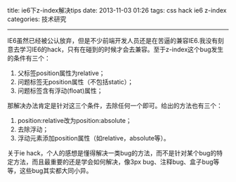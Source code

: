 title: ie6下z-index解决tips
date: 2013-11-03 01:26
tags: css hack ie6 z-index
categories: 技术研究

---

IE6虽然已经被公认放弃，但是不少前端开发人员还是在苦逼的兼容IE6.我没有刻意去学习IE6的hack，只有在碰到的时候才会去兼容。至于z-index这个bug发生的条件有三个：

1. 父标签position属性为relative；
2. 问题标签无position属性（不包括static）；
3. 问题标签含有浮动(float)属性；

那解决办法肯定是针对这三个条件，去除任何一个即可。给出的方法也有三个：

1. position:relative改为position:absolute；
2. 去除浮动；
3. 浮动元素添加position属性（如relative，absolute等）。

关于ie hack，个人的感想是懂得解决一类bug的方法，而不是针对某个bug的特定方法，而且最重要的还是学会如何解决，像3px bug、注释bug、盒子bug等等，这些bug其实都大同小异。